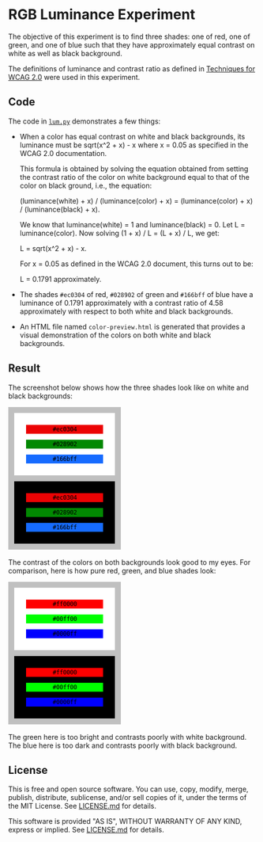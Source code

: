 RGB Luminance Experiment
========================
The objective of this experiment is to find three shades: one of red,
one of green, and one of blue such that they have approximately equal
contrast on white as well as black background.

The definitions of luminance and contrast ratio as defined in
[Techniques for WCAG 2.0](G17) were used in this experiment.

[G17]: https://www.w3.org/TR/WCAG20-TECHS/G17.html#G17-tests


Code
----
The code in [`lum.py`](lum.py) demonstrates a few things:

  - When a color has equal contrast on white and black backgrounds, its
    luminance must be sqrt(x^2 + x) - x where x = 0.05 as specified in
    the WCAG 2.0 documentation.

    This formula is obtained by solving the equation obtained from
    setting the contrast ratio of the color on white background equal to
    that of the color on black ground, i.e., the equation:

    (luminance(white) + x) / (luminance(color) + x) =
    (luminance(color) + x) / (luminance(black) + x).

    We know that luminance(white) = 1 and luminance(black) = 0. Let
    L = luminance(color). Now solving (1 + x) / L = (L + x) / L, we get:

    L = sqrt(x^2 + x) - x.

    For x = 0.05 as defined in the WCAG 2.0 document, this turns out to
    be:

    L = 0.1791 approximately.

  - The shades `#ec0304` of red, `#028902` of green and `#166bff` of
    blue have a luminance of 0.1791 approximately with a contrast ratio
    of 4.58 approximately with respect to both white and black
    backgrounds.

  - An HTML file named `color-preview.html` is generated that provides a
    visual demonstration of the colors on both white and black
    backgrounds.


Result
------
The screenshot below shows how the three shades look like on white and
black backgrounds:

![Shades of red, green, and blue](good-rgb.png)

The contrast of the colors on both backgrounds look good to my eyes.
For comparison, here is how pure red, green, and blue shades look:

![Pure red, green, and blue](pure-rgb.png)

The green here is too bright and contrasts poorly with white background.
The blue here is too dark and contrasts poorly with black background.


License
-------
This is free and open source software. You can use, copy, modify,
merge, publish, distribute, sublicense, and/or sell copies of it,
under the terms of the MIT License. See [LICENSE.md][L] for details.

This software is provided "AS IS", WITHOUT WARRANTY OF ANY KIND,
express or implied. See [LICENSE.md][L] for details.

[L]: LICENSE.md
